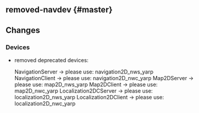 removed-navdev {#master}
---------------------------------

Changes
------------

### Devices

- removed deprecated devices:

  NavigationServer -> please use: navigation2D_nws_yarp
  NavigationClient -> please use: navigation2D_nwc_yarp
  Map2DServer -> please use: map2D_nws_yarp
  Map2DClient -> please use: map2D_nwc_yarp
  Localization2DCServer -> please use: localization2D_nws_yarp
  Localization2DClient -> please use: localization2D_nwc_yarp